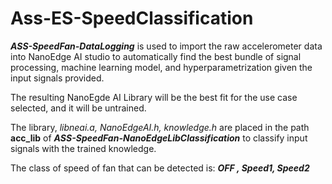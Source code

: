 # Ass-ES-SpeedClassification
***ASS-SpeedFan-DataLogging*** is used to import the raw accelerometer data into NanoEdge AI studio to 
automatically find the best bundle of signal processing, machine learning model, and hyperparametrization given the input signals provided.

The resulting NanoEgde AI Library will be the best fit for the use case selected, and it will be untrained.

The library, *libneai.a, NanoEdgeAI.h, knowledge.h* are placed in the path **acc_lib** of ***ASS-SpeedFan-NanoEdgeLibClassification*** to classify input signals with the trained knowledge.

The class of speed of fan that can be detected is: ***OFF , Speed1, Speed2***
